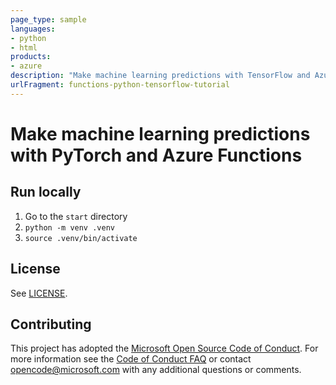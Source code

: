 ```yaml
---
page_type: sample
languages:
- python
- html
products:
- azure
description: "Make machine learning predictions with TensorFlow and Azure Functions"
urlFragment: functions-python-tensorflow-tutorial
---
```


# Make machine learning predictions with PyTorch and Azure Functions

## Run locally

1. Go to the `start` directory
1. `python -m venv .venv`
1. `source .venv/bin/activate`

## License

See [LICENSE](LICENSE).

## Contributing

This project has adopted the [Microsoft Open Source Code of Conduct](https://opensource.microsoft.com/codeofconduct/). For more information see the [Code of Conduct FAQ](https://opensource.microsoft.com/codeofconduct/faq/) or contact [opencode@microsoft.com](mailto:opencode@microsoft.com) with any additional questions or comments.
  

